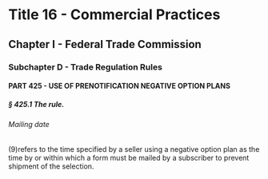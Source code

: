 
# Title 16 - Commercial Practices
## Chapter I - Federal Trade Commission
### Subchapter D - Trade Regulation Rules
#### PART 425 - USE OF PRENOTIFICATION NEGATIVE OPTION PLANS
##### § 425.1 The rule.
###### Mailing date

(9)refers to the time specified by a seller using a negative option plan as the time by or within which a form must be mailed by a subscriber to prevent shipment of the selection.
